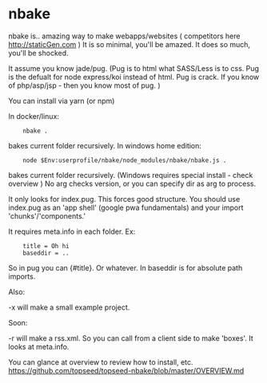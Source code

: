 
# nbake

nbake is.. amazing way to make webapps/websites ( competitors  here http://staticGen.com )
It is so minimal, you'll be amazed.
It does so much, you'll be shocked.

It assume you know jade/pug. (Pug is to html what SASS/Less is to css. Pug is the defualt for node express/koi instead of html. Pug is crack. If you know of php/asp/jsp - then you know most of pug. )

You can install via yarn (or npm)

In docker/linux:


		nbake .


bakes current folder recursively.
In windows home edition:


		node $Env:userprofile/nbake/node_modules/nbake/nbake.js .


bakes current folder recursively. (Windows requires special install - check overview ) No arg checks version, or you can specify dir as arg to process.



It only looks for index.pug. This forces good structure. You should use index.pug as an 'app shell' (google pwa fundamentals) and your import 'chunks'/'components.'

It requires meta.info in each folder. Ex:

		title = Oh hi
		baseddir = ..

So in pug you can {#title}. Or whatever. In baseddir is for absolute path imports.


Also:

-x will make a small example project.


Soon:

-r will make a rss.xml. So you can call from a client side to make 'boxes'. It looks at meta.info.


You can glance at overview to review how to install, etc. https://github.com/topseed/topseed-nbake/blob/master/OVERVIEW.md